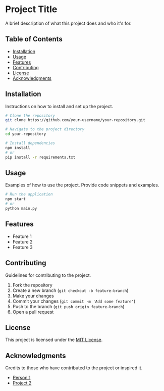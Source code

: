 # Project Title

A brief description of what this project does and who it's for.

## Table of Contents

- [Installation](#installation)
- [Usage](#usage)
- [Features](#features)
- [Contributing](#contributing)
- [License](#license)
- [Acknowledgments](#acknowledgments)

## Installation

Instructions on how to install and set up the project.

```bash
# Clone the repository
git clone https://github.com/your-username/your-repository.git

# Navigate to the project directory
cd your-repository

# Install dependencies
npm install
# or
pip install -r requirements.txt
```

## Usage

Examples of how to use the project. Provide code snippets and examples.

```bash
# Run the application
npm start
# or
python main.py
```

## Features

- Feature 1
- Feature 2
- Feature 3

## Contributing

Guidelines for contributing to the project.

1. Fork the repository
2. Create a new branch (`git checkout -b feature-branch`)
3. Make your changes
4. Commit your changes (`git commit -m 'Add some feature'`)
5. Push to the branch (`git push origin feature-branch`)
6. Open a pull request

## License

This project is licensed under the [MIT License](LICENSE).

## Acknowledgments

Credits to those who have contributed to the project or inspired it.

- [Person 1](https://github.com/person1)
- [Project 2](https://github.com/project2)
